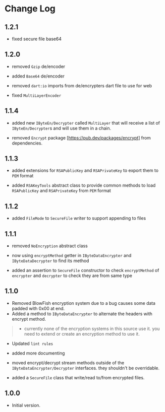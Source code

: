 # Change Log

## 1.2.1

- fixed secure file base64

## 1.2.0

- removed `Gzip` de/encoder

- added `Base64` de/encoder

- removed `dart:io` imports from de/encrypters dart file to use for web

- fixed `MultiLayerEncoder`

## 1.1.4

- added new `IByteEn/Decrypter` called `MultiLayer` that will receive a list of `IByteEn/Decrypter`s and will use them in a chain.

- removed `Encrypt` package [https://pub.dev/packages/encrypt] from dependencies.

## 1.1.3

- added extensions for `RSAPublicKey` and `RSAPrivateKey` to export them to `PEM` format

- added `RSAKeyTools` abstract class to provide common methods to load `RSAPublicKey` and `RSAPrivateKey` from `PEM` format

## 1.1.2

- added `FileMode` to `SecureFile` writer to support appending to files

## 1.1.1

- removed `NoEncryption` abstract class

- now using `encryptMethod` getter in `IByteDataEncrypter` and `IByteDataDecrypter` to find its method

- added an assertion to `SecureFile` constructor to check `encryptMethod` of `encrypter` and `decrypter` to check they are from same type

## 1.1.0

- Removed BlowFish encryption system due to a bug causes some data padded with 0x00 at end.
- Added a method to `IByteDataEncrypter` to alternate the headers with encrypt method.
>
>- currently none of the encryption systems in this source use it.
> you need to extend or create an encryption method to use it.
>

- Updated `lint rules`

- added more documenting

- moved encrypt/decrypt stream methods outside of the `IByteDataEncrypter/Decrypter` interfaces. they shouldn't be overridable.

- added a `SecureFile` class that write/read to/from encrypted files.

## 1.0.0

- Initial version.
